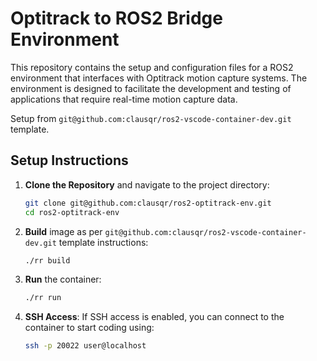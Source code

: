 # Optitrack to ROS2 Bridge Environment


This repository contains the setup and configuration files for a ROS2 environment that interfaces with Optitrack motion capture systems. The environment is designed to facilitate the development and testing of applications that require real-time motion capture data.

Setup from `git@github.com:clausqr/ros2-vscode-container-dev.git` template.


## Setup Instructions

1. **Clone the Repository** and navigate to the project directory:
 
   ```bash
   git clone git@github.com:clausqr/ros2-optitrack-env.git
   cd ros2-optitrack-env
   ```

2. **Build** image as per `git@github.com:clausqr/ros2-vscode-container-dev.git` template instructions:
   
   ```bash
   ./rr build
   ```

3. **Run** the container:
   
   ```bash
   ./rr run
   ```
4. **SSH Access**: If SSH access is enabled, you can connect to the container to start coding using:
   
   ```bash
   ssh -p 20022 user@localhost
   ```